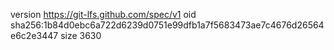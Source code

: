 version https://git-lfs.github.com/spec/v1
oid sha256:1b84d0ebc6a722d6239d0751e99dfb1a7f5683473ae7c4676d26564e6c2e3447
size 3630
